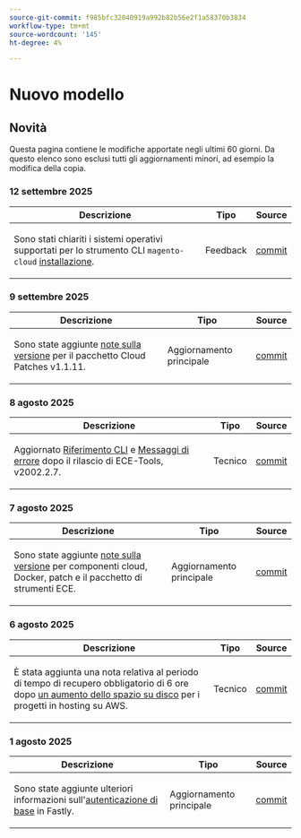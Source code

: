 ```yaml
---
source-git-commit: f985bfc32040919a992b82b56e2f1a58370b3834
workflow-type: tm+mt
source-wordcount: '145'
ht-degree: 4%

---
```

# Nuovo modello

## Novità

Questa pagina contiene le modifiche apportate negli ultimi 60 giorni. Da questo elenco sono esclusi tutti gli aggiornamenti minori, ad esempio la modifica della copia.

### 12 settembre 2025

<table style="table-layout:auto;">
  <thead>
    <tr>
      <th>Descrizione</th>
      <th>Tipo</th>
      <th>Source</th>
    </tr>
  </thead>
  <tbody>
    <tr>
      <td><p>Sono stati chiariti i sistemi operativi supportati per lo strumento CLI <code class="language-plaintext highlighter-rouge">magento-cloud</code> <a href="https://experienceleague.adobe.com/it/docs/commerce-on-cloud/user-guide/dev-tools/cloud-cli/cloud-cli-overview">installazione</a>.</p>
</td>
      <td>
        Feedback
      </td>
      <td><a href="https://github.com/AdobeDocs/commerce-on-cloud.en/commit/abae1d93c8e2a8cd9658c338835806f239c34464">commit</a></td>
    </tr>
  </tbody>
</table>

### 9 settembre 2025

<table style="table-layout:auto;">
  <thead>
    <tr>
      <th>Descrizione</th>
      <th>Tipo</th>
      <th>Source</th>
    </tr>
  </thead>
  <tbody>
    <tr>
      <td><p>Sono state aggiunte <a href="https://experienceleague.adobe.com/it/docs/commerce-on-cloud/user-guide/release-notes/cloud-patches">note sulla versione</a> per il pacchetto Cloud Patches v1.1.11.</p>
</td>
      <td>
        Aggiornamento principale
      </td>
      <td><a href="https://github.com/AdobeDocs/commerce-on-cloud.en/commit/2b6f0790dbfb47472fd06db4a46e36c847873eb7">commit</a></td>
    </tr>
  </tbody>
</table>

### 8 agosto 2025

<table style="table-layout:auto;">
  <thead>
    <tr>
      <th>Descrizione</th>
      <th>Tipo</th>
      <th>Source</th>
    </tr>
  </thead>
  <tbody>
    <tr>
      <td><p>Aggiornato <a href="https://experienceleague.adobe.com/it/docs/commerce-on-cloud/user-guide/dev-tools/ece-tools/ece-tools-cli-reference">Riferimento CLI</a> e <a href="https://experienceleague.adobe.com/it/docs/commerce-on-cloud/user-guide/dev-tools/ece-tools/error-reference">Messaggi di errore</a> dopo il rilascio di ECE-Tools, v2002.2.7.</p>
</td>
      <td>
        Tecnico
      </td>
      <td><a href="https://github.com/AdobeDocs/commerce-on-cloud.en/commit/8cf7b01cbd9fe32a89d83db5b4eac7638b834c49">commit</a></td>
    </tr>
  </tbody>
</table>

### 7 agosto 2025

<table style="table-layout:auto;">
  <thead>
    <tr>
      <th>Descrizione</th>
      <th>Tipo</th>
      <th>Source</th>
    </tr>
  </thead>
  <tbody>
    <tr>
      <td><p>Sono state aggiunte <a href="https://experienceleague.adobe.com/it/docs/commerce-on-cloud/user-guide/release-notes/cloud-tools-suite">note sulla versione</a> per componenti cloud, Docker, patch e il pacchetto di strumenti ECE.</p>
</td>
      <td>
        Aggiornamento principale
      </td>
      <td><a href="https://github.com/AdobeDocs/commerce-on-cloud.en/commit/7aecdc89a2f4e0103cfe46ed1c2dc7b93566baf5">commit</a></td>
    </tr>
  </tbody>
</table>

### 6 agosto 2025

<table style="table-layout:auto;">
  <thead>
    <tr>
      <th>Descrizione</th>
      <th>Tipo</th>
      <th>Source</th>
    </tr>
  </thead>
  <tbody>
    <tr>
      <td><p>È stata aggiunta una nota relativa al periodo di tempo di recupero obbligatorio di 6 ore dopo <a href="https://experienceleague.adobe.com/it/docs/commerce-on-cloud/user-guide/develop/storage/manage-disk-space">un aumento dello spazio su disco</a> per i progetti in hosting su AWS.</p>
</td>
      <td>
        Tecnico
      </td>
      <td><a href="https://github.com/AdobeDocs/commerce-on-cloud.en/commit/a04d056377da4fec9a54503d959f90ebf605de41">commit</a></td>
    </tr>
  </tbody>
</table>

### 1 agosto 2025

<table style="table-layout:auto;">
  <thead>
    <tr>
      <th>Descrizione</th>
      <th>Tipo</th>
      <th>Source</th>
    </tr>
  </thead>
  <tbody>
    <tr>
      <td><p>Sono state aggiunte ulteriori informazioni sull'<a href="https://experienceleague.adobe.com/it/docs/commerce-on-cloud/user-guide/cdn/setup-fastly/fastly-custom-cache-configuration">autenticazione di base</a> in Fastly.</p>
</td>
      <td>
        Aggiornamento principale
      </td>
      <td><a href="https://github.com/AdobeDocs/commerce-on-cloud.en/commit/6d949fbbab631e633ba27641a48829d74856fcaa">commit</a></td>
    </tr>
  </tbody>
</table>
